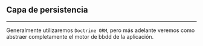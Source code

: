 ## Capa de persistencia
-------------------

Generalmente utilizaremos `Doctrine ORM`, pero más adelante veremos como abstraer completamente el motor de bbdd de la aplicación.
